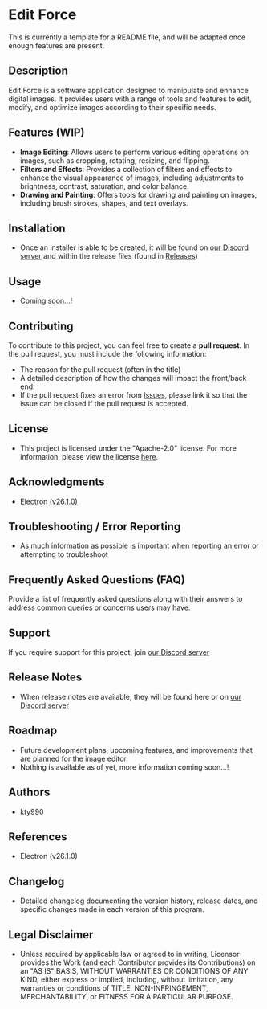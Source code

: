 # Edit Force

This is currently a template for a README file, and will be adapted once enough features are present.

## Description

Edit Force is a software application designed to manipulate and enhance digital images. It provides users with a range of tools and features to edit, modify, and optimize images according to their specific needs.

## Features (WIP)

- **Image Editing**: Allows users to perform various editing operations on images, such as cropping, rotating, resizing, and flipping.
- **Filters and Effects**: Provides a collection of filters and effects to enhance the visual appearance of images, including adjustments to brightness, contrast, saturation, and color balance.
- **Drawing and Painting**: Offers tools for drawing and painting on images, including brush strokes, shapes, and text overlays.

## Installation

- Once an installer is able to be created, it will be found on [our Discord server](https://discord.gg/7YbWnNpsU5) and within the release files (found in [Releases](https://github.com/kty990/EditForce/releases))

## Usage

- Coming soon...!

## Contributing

To contribute to this project, you can feel free to create a **pull request**. In the pull request, you must include the following information:

- The reason for the pull request (often in the title)
- A detailed description of how the changes will impact the front/back end.
- If the pull request fixes an error from [Issues](https://github.com/kty990/EditForce/issues), please link it so that the issue can be closed if the pull request is accepted.

## License

- This project is licensed under the "Apache-2.0" license. For more information, please view the license [here](https://github.com/kty990/EditForce/blob/main/LICENSE).

## Acknowledgments

- [Electron (v26.1.0)](https://www.electronjs.org/)

## Troubleshooting / Error Reporting

- As much information as possible is important when reporting an error or attempting to troubleshoot

## Frequently Asked Questions (FAQ)

Provide a list of frequently asked questions along with their answers to address common queries or concerns users may have.

## Support

 If you require support for this project, join [our Discord server](https://discord.gg/7YbWnNpsU5)

## Release Notes

- When release notes are available, they will be found here or on [our Discord server](https://discord.gg/7YbWnNpsU5)

## Roadmap

- Future development plans, upcoming features, and improvements that are planned for the image editor.
- Nothing is available as of yet, more information coming soon...!

## Authors

- kty990

## References

- Electron (v26.1.0)

## Changelog

- Detailed changelog documenting the version history, release dates, and specific changes made in each version of this program.

## Legal Disclaimer

- Unless required by applicable law or agreed to in writing, Licensor provides the Work (and each Contributor provides its Contributions) on an "AS IS" BASIS, WITHOUT WARRANTIES OR CONDITIONS OF ANY KIND, either express or implied, including, without limitation, any warranties or conditions of TITLE, NON-INFRINGEMENT, MERCHANTABILITY, or FITNESS FOR A PARTICULAR PURPOSE.
